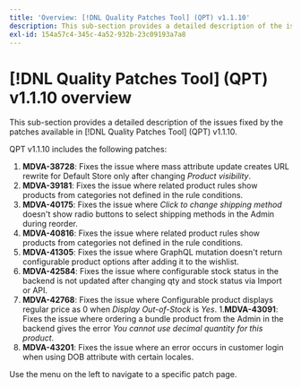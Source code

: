 ```yaml
---
title: 'Overview: [!DNL Quality Patches Tool] (QPT) v1.1.10'
description: This sub-section provides a detailed description of the issues fixed by the patches available in [!DNL Quality Patches Tool] (QPT) v1.1.10.
exl-id: 154a57c4-345c-4a52-932b-23c09193a7a8
---
```

# [!DNL Quality Patches Tool] (QPT) v1.1.10 overview

This sub-section provides a detailed description of the issues fixed by the patches available in [!DNL Quality Patches Tool] (QPT) v1.1.10.

QPT v1.1.10 includes the following patches:

1. **MDVA-38728**: Fixes the issue where mass attribute update creates URL rewrite for Default Store only after changing *Product visibility*.
1. **MDVA-39181**: Fixes the issue where related product rules show products from categories not defined in the rule conditions.
1. **MDVA-40175**: Fixes the issue where *Click to change shipping method* doesn't show radio buttons to select shipping methods in the Admin during reorder.
1. **MDVA-40816**: Fixes the issue where related product rules show products from categories not defined in the rule conditions.
1. **MDVA-41305**: Fixes the issue where GraphQL mutation doesn't return configurable product options after adding it to the wishlist.
1. **MDVA-42584**: Fixes the issue where configurable stock status in the backend is not updated after changing qty and stock status via Import or API.
1. **MDVA-42768**: Fixes the issue where Configurable product displays regular price as 0 when *Display Out-of-Stock* is *Yes*.
1.**MDVA-43091**: Fixes the issue where ordering a bundle product from the Admin in the backend gives the error *You cannot use decimal quantity for this product*.
1. **MDVA-43201**: Fixes the issue where an error occurs in customer login when using DOB attribute with certain locales.

Use the menu on the left to navigate to a specific patch page.
